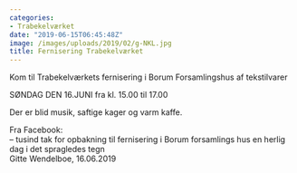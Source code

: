 ```yaml
---
categories:
- Trabekelværket
date: "2019-06-15T06:45:48Z"
image: /images/uploads/2019/02/g-NKL.jpg
title: Fernisering Trabekelværket
---
```


Kom til Trabekelværkets fernisering i Borum Forsamlingshus af tekstilvarer

SØNDAG DEN 16.JUNI fra kl. 15.00 til 17.00

Der er blid musik, saftige kager og varm kaffe.

Fra Facebook:  
– tusind tak for opbakning til fernisering i Borum forsamlings hus en herlig dag i det spragledes tegn  
Gitte Wendelboe, 16.06.2019